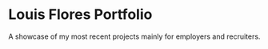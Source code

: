 # Louis Flores Portfolio
A showcase of my most recent projects mainly for employers and recruiters.
